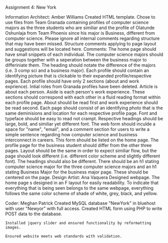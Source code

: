 Assignment 4: New York

Information Architect: Amber Williams
	Created HTML template. Chose to use files from Team Granada containing profiles of computer science majors as the three students who are similiar and the profile of Olatunde Oshunlaja from Team Phoenix since his major is Business, different from computer science.
	Please ignore all internal comments regarding structure that may have been missed. Structure comments applying to page layout and suggestions will be located here.
	Comments:
		The home page should have small snippets of each individual. The computer science majors should be groups together with a seperation between the business major to differiniate them. The heading should notate the difference of the majors (i.e. 3 comp sci and a business major). Each profile should contain an identifying picture that is clickable to their expanded profile/respective pages. 
		Each profile should have only 2 sections (about and work exprience). Intial roles from Granada profiles have been deleted.
		Article is about each person.
		Aside is each person's work experience.
		These sections should correspond with each other in a fluid reading format within each profile page. About should be read first and work experience should be read second. Each page should consist of an identifying photo that is the same deminisions and location for each respective profile page.
		Font and typeface should be easy to read not crampt. Respective headings should be large, bold, and similiar yet different font.
		The web form should inculde a space for "name", "email", and a comment section for users to write a simple sentence regarding how computer science and business interconnect in careers. This form should be listed on the home page.
		The profile page for the business student should differ from the other three pages. Layout should be the same in order to expect similiar flow, but the page should look different (i.e. different color scheme and slightly different font). The headings should also be different. There should be an h1 stating computer science major for the three computer science majors and an h1 stating Business Major for the business major page. These should be centered on the page.
Design Artist: Ana Vaquera
	Designed webpage. The home page s designed in an F layout for easily readability. To indicate that everything that is being seen belongs to the same webpage, everything follows the same color scheme of shade of white, grey, black, and yellow.
	
Coder: Meghan Patrick
	Created MySQL database "NewYork" in bluehost with user "Newyor" with full access. Created HTML form using PHP to write POST data to the database.

	Installed jquery slider and ensured functionality by reformatting images.

	Ensured website meets web standards with validation.
